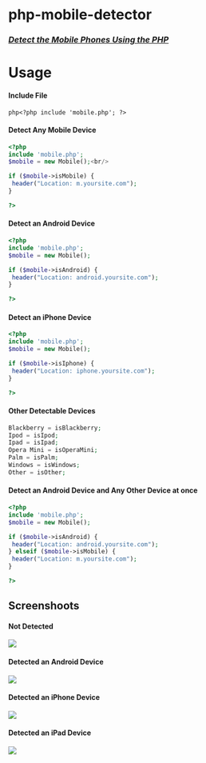 php-mobile-detector
===================

<h3><u><i>Detect the Mobile Phones Using the PHP</i></u></h3>


Usage
===================


<h4>Include File</h4>

```php<?php include 'mobile.php'; ?> ```



<h4>Detect Any Mobile Device</h4>


```php
<?php 
include 'mobile.php';
$mobile = new Mobile();<br/>

if ($mobile->isMobile) {
 header("Location: m.yoursite.com");
}

?>
```


<h4>Detect an Android Device</h4>

```php
<?php
include 'mobile.php';
$mobile = new Mobile();

if ($mobile->isAndroid) {
 header("Location: android.yoursite.com");
}

?>
```



<h4>Detect an iPhone Device</h4>

```php
<?php
include 'mobile.php';
$mobile = new Mobile();

if ($mobile->isIphone) {
 header("Location: iphone.yoursite.com");
}

?>
```




<h4>Other Detectable Devices</h4>

```php
Blackberry = isBlackberry;
Ipod = isIpod;
Ipad = isIpad;
Opera Mini = isOperaMini; 
Palm = isPalm;
Windows = isWindows; 
Other = isOther; 
```




<h4>Detect an Android Device and Any Other Device at once</h4>

```php
<?php
include 'mobile.php';
$mobile = new Mobile();

if ($mobile->isAndroid) {
 header("Location: android.yoursite.com");
} elseif ($mobile->isMobile) {
 header("Location: m.yoursite.com");
}

?>
```



Screenshoots
--

<h4>Not Detected</h4>
<img src="http://i.imgur.com/KvsuXTH.png" />

<h4>Detected an Android Device</h4>
<img src="http://i.imgur.com/ncT5Qng.png" />

<h4>Detected an iPhone Device</h4>
<img src="http://i.imgur.com/AxH1gGE.png" />

<h4>Detected an iPad Device</h4>
<img src="http://i.imgur.com/Jth9QVU.png" />
